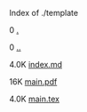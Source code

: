 Index of ./template

0 [.](.)

0 [..](..)

4.0K [index.md](index.md)

16K [main.pdf](main.pdf)

4.0K [main.tex](main.tex)

